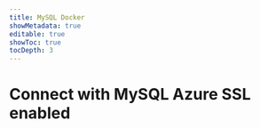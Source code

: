 ```yaml
---
title: MySQL Docker
showMetadata: true
editable: true
showToc: true
tocDepth: 3
---
```


# Connect with MySQL Azure SSL enabled
